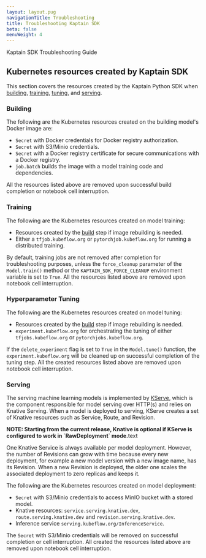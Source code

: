 ```yaml
---
layout: layout.pug
navigationTitle: Troubleshooting
title: Troubleshooting Kaptain SDK
beta: false
menuWeight: 4
---
```

Kaptain SDK Troubleshooting Guide

## Kubernetes resources created by Kaptain SDK
This section covers the resources created by the Kaptain Python SDK when [building](#building), [training](#training),
[tuning](#hyperparameter-tuning), and [serving](#serving).

### Building
The following are the Kubernetes resources created on the building model's Docker image are:
- `Secret` with Docker credentials for Docker registry authorization.
- `Secret` with S3/Minio credentials.
- `Secret` with a Docker registry certificate for secure communications with a Docker registry.
- `job.batch` builds the image with a model training code and dependencies.

All the resources listed above are removed upon successful build completion or notebook cell interruption.

### Training
The following are the Kubernetes resources created on model training:
- Resources created by the [build](#building) step if image rebuilding is needed.
- Either a `tfjob.kubeflow.org` or `pytorchjob.kubeflow.org` for running a distributed training.

By default, training jobs are not removed after completion for troubleshooting purposes, unless the `force_cleanup` parameter of the `Model.train()` method or the `KAPTAIN_SDK_FORCE_CLEANUP` environment variable is set to `True`.
All the resources listed above are removed upon notebook cell interruption.

### Hyperparameter Tuning
The following are the Kubernetes resources created on model tuning:
- Resources created by the [build](#building) step if image rebuilding is needed.
- `experiment.kubeflow.org` for orchestrating the tuning of either `tfjobs.kubeflow.org` or `pytorchjobs.kubeflow.org`.

If the `delete_experiment` flag is set to `True` in the `Model.tune()` function, the `experiment.kubeflow.org` will be cleaned up on successful completion of the tuning step. All the created resources listed above are removed upon notebook cell interruption.


### Serving
The serving machine learning models is implemented by [KServe](https://github.com/kserve/kserve), which is the component responsible for model serving over HTTP(s) and relies on Knative Serving. When a model is deployed to serving, KServe creates a set of Knative resources such as Service, Route, and Revision.

<p class="message--note"><strong>NOTE: Starting from the current release, Knative is optional if KServe is configured to work in `RawDeployment` mode.</strong>text</p>

One Knative Service is always available per model deployment. However, the number of Revisions can grow with time because every new deployment, for example a new model version with a new image name, has its Revision. When a new Revision is deployed, the older one scales the associated deployment to zero replicas and keeps it.

The following are the Kubernetes resources created on model deployment:
- `Secret` with S3/Minio credentials to access MinIO bucket with a stored model.
- Knative resources: `service.serving.knative.dev`, `route.serving.knative.dev` and `revision.serving.knative.dev`.
- Inference service `serving.kubeflow.org/InferenceService`.

The `Secret` with S3/Minio credentials will be removed on successful completion or cell interruption.
All created the resources listed above are removed upon notebook cell interruption.
